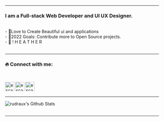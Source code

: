 <!-- ### Hi, I am Pollab <img src="https://media.giphy.com/media/hvRJCLFzcasrR4ia7z/giphy.gif" width="2px"> -->



<hr/>

### I am a Full-stack Web Developer and UI UX Designer.

<br/>
- 🎈Love to Create Beautiful ui and applications<br />
- 🎉2022 Goals: Contribute more to Open Source projects.<br />
- 🙊 ! H E A T H E R <br />
<br/>
<hr/>

### 🔥 Connect with me:

<br/>
<!-- [<img align="left" alt="escanor" width="25px" src="http://pngimg.com/uploads/globe/globe_PNG100096.png" />][website] -->

[<img align="left" alt="escanor | Twitter" width="30px" src="https://i.ibb.co/sRPgWmH/001-twitter.png" />][twitter]
[<img align="left" alt="escanor | LinkedIn" width="30px" src="https://i.imgur.com/ZkORjnJ.png" />][linkedin]
[<img align="left" alt="escanor | Behance" width="30px" src="https://i.imgur.com/ivRJGef.png"/>][behance]
<!-- [<img align="left" alt="escanor | Dribble" width="30px" src="https://i.ibb.co/tx18Fsr/dribble.png" alt="dribble" border="0">][dribble] -->

<br />
<br />

<hr/>

<!-- ### 💳 Language Card -->

<img align="center" alt="rudraux's Github Stats" src="https://github-readme-stats.vercel.app/api/top-langs/?user=RudraUX&&layout=compact&&theme=tokyonight" />

<br/>
<br />

<hr/>
<!-- <details>
  <summary>:zap: Github Stats</summary>
  <img align="left" alt="codeSTACKr's Github Stats" src="https://github-readme-stats.vercel.app/api?username=RudraUX&show_icons=true&hide_border=true&hide=stars,prs,issues&theme=radical" />
</details> -->

[myprofile]: https://github.com/rudraux
[linkedin]: https://www.linkedin.com/in/rudraux
[behance]: https://www.behance.net/rudraux
[twitter]: https://twitter.com/rudraux
[dribble]: https://dribbble.com/rudraux
